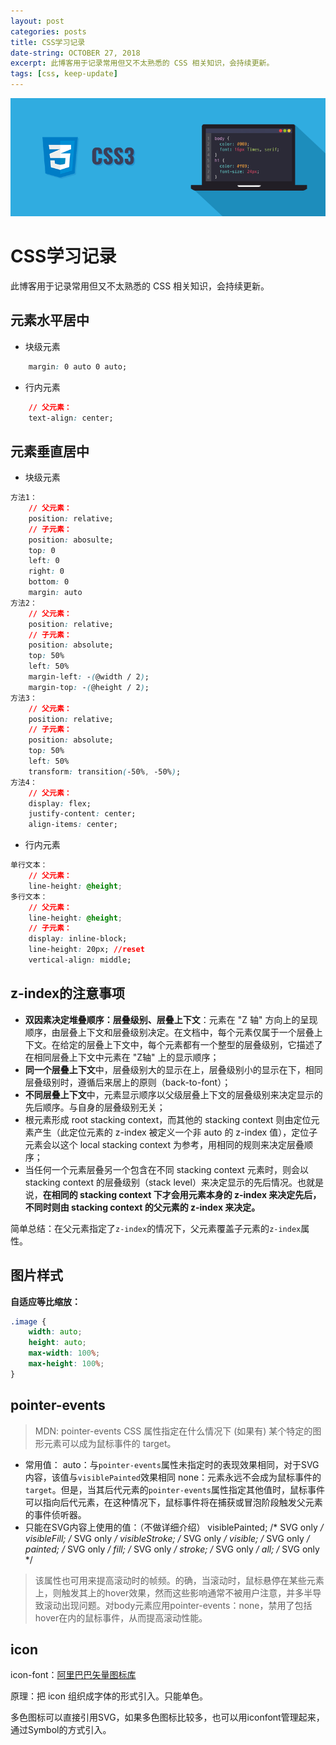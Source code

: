 ```yaml
---
layout: post
categories: posts
title: CSS学习记录
date-string: OCTOBER 27, 2018
excerpt: 此博客用于记录常用但又不太熟悉的 CSS 相关知识，会持续更新。
tags: [css, keep-update]
---
```

![$cover](/images/css3.png)

# CSS学习记录
此博客用于记录常用但又不太熟悉的 CSS 相关知识，会持续更新。

## 元素水平居中
 - 块级元素
```CSS
    margin: 0 auto 0 auto;
```
 - 行内元素
```CSS
    // 父元素：
    text-align: center;
```

## 元素垂直居中
 - 块级元素
```CSS
方法1：
    // 父元素：
    position: relative;
    // 子元素：
    position: abosulte;
    top: 0
    left: 0
    right: 0
    bottom: 0
    margin: auto
方法2：
    // 父元素：
    position: relative;
    // 子元素：
    position: absolute;
    top: 50%
    left: 50%
    margin-left: -(@width / 2);
    margin-top: -(@height / 2);
方法3：
    // 父元素：
    position: relative;
    // 子元素：
    position: absolute;
    top: 50%
    left: 50%
    transform: transition(-50%, -50%);
方法4：
    // 父元素：
    display: flex;
    justify-content: center;
    align-items: center;
```
 - 行内元素
```CSS
单行文本：
    // 父元素：
    line-height: @height;
多行文本：
    // 父元素：
    line-height: @height;
    // 子元素：
    display: inline-block;
    line-height: 20px; //reset
    vertical-align: middle;
```

## z-index的注意事项
 - **双因素决定堆叠顺序：层叠级别、层叠上下文**：元素在 "Z 轴" 方向上的呈现顺序，由层叠上下文和层叠级别决定。在文档中，每个元素仅属于一个层叠上下文。在给定的层叠上下文中，每个元素都有一个整型的层叠级别，它描述了在相同层叠上下文中元素在 "Z轴" 上的显示顺序；
 - **同一个层叠上下文**中，层叠级别大的显示在上，层叠级别小的显示在下，相同层叠级别时，遵循后来居上的原则（back-to-font）；
 - **不同层叠上下文**中，元素显示顺序以父级层叠上下文的层叠级别来决定显示的先后顺序。与自身的层叠级别无关；
 - 根元素形成 root stacking context，而其他的 stacking context 则由定位元素产生（此定位元素的 z-index 被定义一个非 auto 的 z-index 值），定位子元素会以这个 local stacking context 为参考，用相同的规则来决定层叠顺序；
 - 当任何一个元素层叠另一个包含在不同 stacking context 元素时，则会以 stacking context 的层叠级别（stack level）来决定显示的先后情况。也就是说，**在相同的 stacking context 下才会用元素本身的 z-index 来决定先后，不同时则由 stacking context 的父元素的 z-index 来决定。**

 简单总结：在父元素指定了`z-index`的情况下，父元素覆盖子元素的`z-index`属性。

## 图片样式

**自适应等比缩放：**
```CSS
.image {
    width: auto;
    height: auto;
    max-width: 100%;
    max-height: 100%;
}
```

## pointer-events
>MDN: pointer-events CSS 属性指定在什么情况下 (如果有) 某个特定的图形元素可以成为鼠标事件的 target。

 - 常用值：
auto：与`pointer-events`属性未指定时的表现效果相同，对于SVG内容，该值与`visiblePainted`效果相同
none：元素永远不会成为鼠标事件的`target`。但是，当其后代元素的`pointer-events`属性指定其他值时，鼠标事件可以指向后代元素，在这种情况下，鼠标事件将在捕获或冒泡阶段触发父元素的事件侦听器。
 - 只能在SVG内容上使用的值：（不做详细介绍）
visiblePainted; /* SVG only */
visibleFill;    /* SVG only */
visibleStroke;  /* SVG only */
visible;        /* SVG only */
painted;        /* SVG only */
fill;           /* SVG only */
stroke;         /* SVG only */
all;            /* SVG only */

>该属性也可用来提高滚动时的帧频。的确，当滚动时，鼠标悬停在某些元素上，则触发其上的hover效果，然而这些影响通常不被用户注意，并多半导致滚动出现问题。对body元素应用pointer-events：none，禁用了包括hover在内的鼠标事件，从而提高滚动性能。



## icon

icon-font：[阿里巴巴矢量图标库](https://www.iconfont.cn/home/index)

原理：把 icon 组织成字体的形式引入。只能单色。

多色图标可以直接引用SVG，如果多色图标比较多，也可以用iconfont管理起来，通过Symbol的方式引入。